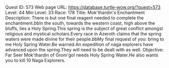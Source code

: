 Quest ID: 573
Web page URL: https://database.turtle-wow.org/?quest=573
Level: 44
Min Level: 33
Race: 178
Title: Mok'thardin's Enchantment
Description: There is but one final reagent needed to complete the enchantment.$b$bIn the south, towards the western coast, high above the bluffs, lies a Holy Spring.This spring is the subject of great conflict amongst religious and mystical scholars.Every race in Azeroth claims that the spring waters were made divine for their people.$b$bMy final request of you: bring to me Holy Spring Water.Be warned.An expedition of naga explorers have advanced upon the spring.They will need to be dealt with as well.
Objective: Far Seer Mok'thardin of Grom'gol needs Holy Spring Water.He also wants you to kill 10 Naga Explorers.
